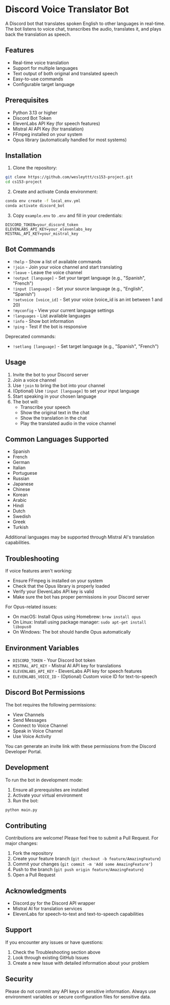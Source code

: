# Discord Voice Translator Bot

A Discord bot that translates spoken English to other languages in real-time. The bot listens to voice chat, transcribes the audio, translates it, and plays back the translation as speech.

## Features

- Real-time voice translation
- Support for multiple languages
- Text output of both original and translated speech
- Easy-to-use commands
- Configurable target language

## Prerequisites

- Python 3.13 or higher
- Discord Bot Token
- ElevenLabs API Key (for speech features)
- Mistral AI API Key (for translation)
- FFmpeg installed on your system
- Opus library (automatically handled for most systems)

## Installation

1. Clone the repository:

```bash
git clone https://github.com/wesleyttt/cs153-project.git
cd cs153-project
```

2. Create and activate Conda environment:

```bash
conda env create -f local_env.yml
conda activate discord_bot
```

3. Copy `example.env` to `.env` and fill in your credentials:

```plaintext
DISCORD_TOKEN=your_discord_token
ELEVENLABS_API_KEY=your_elevenlabs_key
MISTRAL_API_KEY=your_mistral_key
```


## Bot Commands

- `!help` - Show a list of available commands
- `!join` - Join your voice channel and start translating
- `!leave` - Leave the voice channel
- `!output [language]` - Set your target language (e.g., "Spanish", "French")
- `!input [language]` - Set your source language (e.g., "English", "Spanish")
- `!setvoice [voice_id]` - Set your voice (voice_id is an int between 1 and 20)
- `!myconfig` - View your current language settings
- `!languages` - List available languages
- `!info` - Show bot information
- `!ping` - Test if the bot is responsive

Deprecated commands:
- `!setlang [language]` - Set target language (e.g., "Spanish", "French")

## Usage

1. Invite the bot to your Discord server
2. Join a voice channel
3. Use `!join` to bring the bot into your channel
4. (Optional) Use `!input [language]` to set your input language
5. Start speaking in your chosen language
6. The bot will:
   - Transcribe your speech
   - Show the original text in the chat
   - Show the translation in the chat
   - Play the translated audio in the voice channel

## Common Languages Supported

- Spanish
- French
- German
- Italian
- Portuguese
- Russian
- Japanese
- Chinese
- Korean
- Arabic
- Hindi
- Dutch
- Swedish
- Greek
- Turkish

Additional languages may be supported through Mistral AI's translation capabilities.

## Troubleshooting

If voice features aren't working:
- Ensure FFmpeg is installed on your system
- Check that the Opus library is properly loaded
- Verify your ElevenLabs API key is valid
- Make sure the bot has proper permissions in your Discord server

For Opus-related issues:
- On macOS: Install Opus using Homebrew: `brew install opus`
- On Linux: Install using package manager: `sudo apt-get install libopus0`
- On Windows: The bot should handle Opus automatically

## Environment Variables

- `DISCORD_TOKEN` - Your Discord bot token
- `MISTRAL_API_KEY` - Mistral AI API key for translations
- `ELEVENLABS_API_KEY` - ElevenLabs API key for speech features
- `ELEVENLABS_VOICE_ID` - (Optional) Custom voice ID for text-to-speech

## Discord Bot Permissions

The bot requires the following permissions:
- View Channels
- Send Messages
- Connect to Voice Channel
- Speak in Voice Channel
- Use Voice Activity

You can generate an invite link with these permissions from the Discord Developer Portal.

## Development

To run the bot in development mode:

1. Ensure all prerequisites are installed
2. Activate your virtual environment
3. Run the bot:

```bash
python main.py
```


## Contributing

Contributions are welcome! Please feel free to submit a Pull Request. For major changes:

1. Fork the repository
2. Create your feature branch (`git checkout -b feature/AmazingFeature`)
3. Commit your changes (`git commit -m 'Add some AmazingFeature'`)
4. Push to the branch (`git push origin feature/AmazingFeature`)
5. Open a Pull Request


## Acknowledgments

- Discord.py for the Discord API wrapper
- Mistral AI for translation services
- ElevenLabs for speech-to-text and text-to-speech capabilities

## Support

If you encounter any issues or have questions:
1. Check the Troubleshooting section above
2. Look through existing GitHub Issues
3. Create a new Issue with detailed information about your problem

## Security

Please do not commit any API keys or sensitive information. Always use environment variables or secure configuration files for sensitive data.
